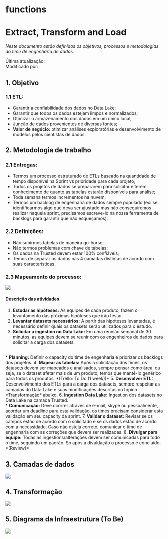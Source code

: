 # functions


# Extract, Transform and Load

*Neste documento estão definidos os objetivos, processos e metodologias do time de engenharia de dados.*

Última atualização:  <br>
Modificado por: 

## 1. Objetivo

### 1.1 ETL:
- Garantir a confiabilidade dos dados no Data Lake;
- Garantir que todos os dados estejam limpos e normalizados;
- Otimizar o armazenamento dos dados em um único local;
- Junção de dados provenientes de diversas fontes;
- <b>Valor de negócio:</b> otimizar análises exploratórias e desenvolvimento de modelos pelos cientistas de dados.

## 2. Metodologia de trabalho


### 2.1 Entregas:
- Termos um processo estruturado de ETLs baseado na quantidade de tempo disponível na Sprint vs prioridade para cada projeto;
- Todos os projetos de dados se prepararem para solicitar e terem conhecimento de quanto as tabelas estarão disponíveis para análise;
- Toda semana termos incrementos na nuvem;
- Termos um backlog de engenharia de dados sempre populado (ex: se identificarmos algo que deva ser ajustado mas não conseguiremos realizar naquela sprint, precisamos escreve-lo na nossa ferramenta de backlogs para garantir que não esqueçamos).


### 2.2 Definições:
- Não subirmos tabelas de maneira go-horse;
- Não termos problemas com chave de tabelas;
- Os dados na Trusted devem estar 100% confiáveis;
- Temos de separar os dados nas 4 camadas distintas de acordo com suas características.

### 2.3 Mapeamento do processo:

   <img src= https://analytics-academico-prod.notebook.us-east-1.sagemaker.aws/files/98_images/Processo.png align="center">
    
#### Descrição das atividades
    
1. <b>Estudar as hipóteses:</b> As equipes de cada produto, fazem o levantamento das próximas hipóteses que irão testar.
2. <b>Levantar datasets necessários:</b> A partir das hipóteses levantadas, é necessário definir quais os datasets serão utilizados para o estudo.
3. <b>Solicitar a ingestion no Data Lake:</b> Em uma reunião semanal de 30 minutos, as equipes devem se reunir com os engenheiros de dados para solicitar a carga dos datasets.
<br>
    * <b>Planning:</b> Definir o capacity do time de engenharia e priorizar os backlogs dos projetos.
4. <b>Mapear as tabelas:</b> Após a solicitação dos times, os datasets devem ser mapeados e analisados, sempre pensar como área, ou seja, se o dataset afetar mais de um produto, temos que mantê-lo genérico para todos os produtos. *(Trello: To Do (1 week))*
5. <b>Desenvolver ETL:</b> Desenvolvimento dos ETLs para a carga dos datasets, sempre respeitar as camadas do Data Lake e suas modificações descritas no tópico *Transformação* abaixo.
6. <b>Ingestion Data Lake:</b> Ingestion dos datasets no Data Lake na camada Trusted.
<br>
    * <b>Comunicação:</b> Deve ocorrer através de e-mail, skype ou pessoalmente, acordar um deadline para esta validação, os times precisam considerar esta validação em seu capacity da sprint. 
7. <b>Validar o dataset:</b> Revisar se os campos estão de acordo com o solicitado e se os dados estão de acordo com a necessidade. Caso não esteja correto, comunicar o time de engenharia com as correções que devem ser realizadas.
8. <b>Divulgar para equipe:</b> Todas as ingestions/alterações devem ser comunicadas para todo o time, seguindo um padrão. Só após a divuldação o processo é concluído. *(Review)*

## 3. Camadas de dados

<img src="https://analytics-academico-prod.notebook.us-east-1.sagemaker.aws/files/98_images/Layers.png" align="center">

## 4. Transformação

<img src="https://analytics-academico-prod.notebook.us-east-1.sagemaker.aws/files/98_images/ETL.png" align="center">

## 5. Diagrama da Infraestrutura (To Be)

<img src="https://analytics-academico-prod.notebook.us-east-1.sagemaker.aws/files/98_images/Arquitetura.png" align="center">
